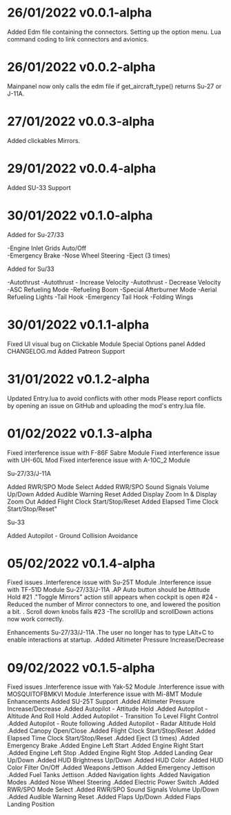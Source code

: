 # 26/01/2022  v0.0.1-alpha

Added Edm file containing the connectors.
Setting up the option menu.
Lua command coding to link connectors and avionics.

# 26/01/2022  v0.0.2-alpha

Mainpanel now only calls the edm file if get_aircraft_type() returns Su-27 or J-11A.

# 27/01/2022  v0.0.3-alpha

Added clickables Mirrors.

# 29/01/2022  v0.0.4-alpha

Added SU-33 Support

# 30/01/2022  v0.1.0-alpha

Added for Su-27/33

-Engine Inlet Grids Auto/Off    
-Emergency Brake
-Nose Wheel Steering
-Eject (3 times)

Added for Su/33

-Autothrust
-Autothrust - Increase Velocity
-Autothrust - Decrease Velocity
-ASC Refueling Mode
-Refueling Boom
-Special Afterburner Mode
-Aerial Refueling Lights
-Tail Hook
-Emergency Tail Hook
-Folding Wings

# 30/01/2022  v0.1.1-alpha

Fixed UI visual bug on Clickable Module Special Options panel
Added CHANGELOG.md
Added Patreon Support

# 31/01/2022  v0.1.2-alpha

Updated Entry.lua to avoid conflicts with other mods
Please report conflicts by opening an issue on GitHub and uploading the mod's entry.lua file.

# 01/02/2022 v0.1.3-alpha

Fixed interference issue with F-86F Sabre Module
Fixed interference issue with UH-60L Mod
Fixed interference issue with A-10C_2 Module

Su-27/33/J-11A

Added RWR/SPO Mode Select 
Added RWR/SPO Sound Signals Volume Up/Down 
Added Audible Warning Reset 
Added Display Zoom In & Display Zoom Out 
Added Flight Clock Start/Stop/Reset 
Added Elapsed Time Clock Start/Stop/Reset" 

Su-33

Added Autopilot - Ground Collision Avoidance

# 05/02/2022 v0.1.4-alpha

Fixed issues
    .Interference issue with Su-25T Module
    .Interference issue with TF-51D Module
Su-27/33/J-11A
    .AP Auto button should be Attitude Hold #21 
    ."Toggle Mirrors" action still appears when cockpit is open #24 
        -Reduced the number of Mirror connectors to one, and lowered the position a bit. 
    . Scroll down knobs fails #23 
        -The scrollUp and scrollDown actions now work correctly. 

Enhancements
Su-27/33/J-11A
    .The user no longer has to type LAlt+C to enable interactions at startup.
    .Added Altimeter Pressure Increase/Decrease

# 09/02/2022 v0.1.5-alpha
Fixed issues
    .Interference issue with Yak-52 Module
    .Interference issue with MOSQUITOFBMKVI Module
    .Interference issue with Mi-8MT Module
Enhancements
Added SU-25T Support
    .Added Altimeter Pressure Increase/Decrease
    .Added Autopilot - Attitude Hold
    .Added Autopilot - Altitude And Roll Hold
    .Added Autopilot - Transition To Level Flight Control
    .Added Autopilot - Route following
    .Added Autopilot - Radar Altitude Hold
    .Added Canopy Open/Close
    .Added Flight Clock Start/Stop/Reset
    .Added Elapsed Time Clock Start/Stop/Reset
    .Added Eject (3 times)
    .Added Emergency Brake
    .Added Engine Left Start
    .Added Engine Right Start
    .Added Engine Left Stop
    .Added Engine Right Stop
    .Added Landing Gear Up/Down
    .Added HUD Brightness Up/Down
    .Added HUD Color
    .Added HUD Color Filter On/Off
    .Added Weapons Jettison
    .Added Emergency Jettison
    .Added Fuel Tanks Jettison
    .Added Navigation lights
    .Added Navigation Modes
    .Added Nose Wheel Steering
    .Added Electric Power Switch
    .Added RWR/SPO Mode Select
    .Added RWR/SPO Sound Signals Volume Up/Down
    .Added Audible Warning Reset
    .Added Flaps Up/Down
    .Added Flaps Landing Position